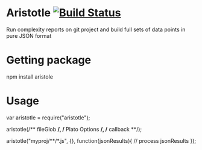 # Aristotle [![Build Status](https://travis-ci.org/neenhouse/Aristotle.svg?branch=master)](https://travis-ci.org/neenhouse/Aristotle)

Run complexity reports on git project and build full sets of data points in pure JSON format

# Getting package

npm install aristole

# Usage

var aristotle = require("aristotle");

aristotle(/** fileGlob **/, /** Plato Options **/, /** callback **/);

aristotle("myproj/**/*.js", {}, function(jsonResults){
	// process jsonResults
});
